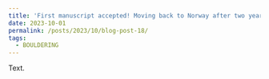 ```yaml
---
title: 'First manuscript accepted! Moving back to Norway after two years in the US'
date: 2023-10-01
permalink: /posts/2023/10/blog-post-18/
tags:
  - BOULDERING
---
```


Text.
